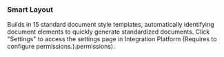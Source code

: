 ### Smart Layout
Builds in 15 standard document style templates, automatically identifying document elements to quickly generate standardized documents. Click "Settings" to access the settings page in Integration Platform (Requires to configure permissions.).permissions). 

